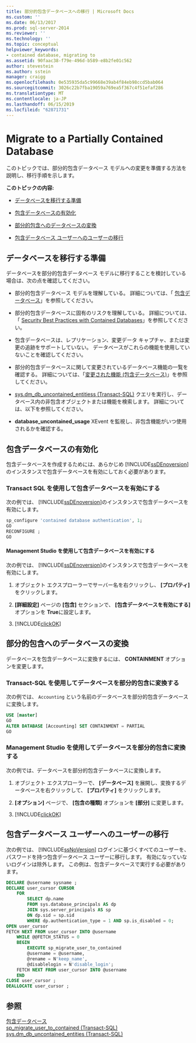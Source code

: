 ```yaml
---
title: 部分的包含データベースへの移行 | Microsoft Docs
ms.custom: ''
ms.date: 06/13/2017
ms.prod: sql-server-2014
ms.reviewer: ''
ms.technology: ''
ms.topic: conceptual
helpviewer_keywords:
- contained database, migrating to
ms.assetid: 90faac38-f79e-496d-b589-e8b2fe01c562
author: stevestein
ms.author: sstein
manager: craigg
ms.openlocfilehash: 0e535935da5c99668e39ab4f84eb98ccd5bab064
ms.sourcegitcommit: 3026c22b7fba19059a769ea5f367c4f51efaf286
ms.translationtype: MT
ms.contentlocale: ja-JP
ms.lasthandoff: 06/15/2019
ms.locfileid: "62871731"
---
```

# <a name="migrate-to-a-partially-contained-database"></a>Migrate to a Partially Contained Database
  このトピックでは、部分的包含データベース モデルへの変更を準備する方法を説明し、移行手順を示します。  
  
 **このトピックの内容:**  
  
-   [データベースを移行する準備](#prepare)  
  
-   [包含データベースの有効化](#enable)  
  
-   [部分的包含へのデータベースの変換](#convert)  
  
-   [包含データベース ユーザーへのユーザーの移行](#users)  
  
##  <a name="prepare"></a> データベースを移行する準備  
 データベースを部分的包含データベース モデルに移行することを検討している場合は、次の点を確認してください。  
  
-   部分的包含データベース モデルを理解している。 詳細については、「 [包含データベース](contained-databases.md)」を参照してください。  
  
-   部分的包含データベースに固有のリスクを理解している。 詳細については、「 [Security Best Practices with Contained Databases](security-best-practices-with-contained-databases.md)」を参照してください。  
  
-   包含データベースは、レプリケーション、変更データ キャプチャ、または変更の追跡をサポートしていない。 データベースがこれらの機能を使用していないことを確認してください。  
  
-   部分的包含データベースに関して変更されているデータベース機能の一覧を確認する。 詳細については、「[変更された機能 &#40;包含データベース&#41;](modified-features-contained-database.md)」を参照してください。  
  
-   [sys.dm_db_uncontained_entitiess &#40;Transact-SQL&#41;](/sql/relational-databases/system-dynamic-management-views/sys-dm-db-uncontained-entities-transact-sql) クエリを実行し、データベース内の非包含オブジェクトまたは機能を検索します。 詳細については、以下を参照してください。  
  
-   **database_uncontained_usage** XEvent を監視し、非包含機能がいつ使用されるかを確認する。  
  
##  <a name="enable"></a> 包含データベースの有効化  
 包含データベースを作成するためには、あらかじめ [!INCLUDE[ssDEnoversion](../../includes/ssdenoversion-md.md)]のインスタンスで包含データベースを有効にしておく必要があります。  
  
### <a name="enabling-contained-databases-using-transact-sql"></a>Transact SQL を使用して包含データベースを有効にする  
 次の例では、 [!INCLUDE[ssDEnoversion](../../includes/ssdenoversion-md.md)]のインスタンスで包含データベースを有効にします。  
  
```sql  
sp_configure 'contained database authentication', 1;  
GO  
RECONFIGURE ;  
GO  
```  
  
#### <a name="enabling-contained-databases-using-management-studio"></a>Management Studio を使用して包含データベースを有効にする  
 次の例では、 [!INCLUDE[ssDEnoversion](../../includes/ssdenoversion-md.md)]のインスタンスで包含データベースを有効にします。  
  
1.  オブジェクト エクスプローラーでサーバー名を右クリックし、 **[プロパティ]** をクリックします。  
  
2.  **[詳細設定]** ページの **[包含]** セクションで、 **[包含データベースを有効にする]** オプションを **True**に設定します。  
  
3.  [!INCLUDE[clickOK](../../../includes/clickok-md.md)]  
  
##  <a name="convert"></a> 部分的包含へのデータベースの変換  
 データベースを包含データベースに変換するには、 **CONTAINMENT** オプションを変更します。  
  
### <a name="converting-a-database-to-partially-contained-using-transact-sql"></a>Transact-SQL を使用してデータベースを部分的包含に変換する  
 次の例では、 `Accounting` という名前のデータベースを部分的包含データベースに変換します。  
  
```sql  
USE [master]  
GO  
ALTER DATABASE [Accounting] SET CONTAINMENT = PARTIAL  
GO  
```  
  
### <a name="converting-a-database-to-partially-contained-using-management-studio"></a>Management Studio を使用してデータベースを部分的包含に変換する  
 次の例では、データベースを部分的包含データベースに変換します。  
  
1.  オブジェクト エクスプローラーで、 **[データベース]** を展開し、変換するデータベースを右クリックして、 **[プロパティ]** をクリックします。  
  
2.  **[オプション]** ページで、 **[包含の種類]** オプションを **[部分]** に変更します。  
  
3.  [!INCLUDE[clickOK](../../../includes/clickok-md.md)]  
  
##  <a name="users"></a> 包含データベース ユーザーへのユーザーの移行  
 次の例では、 [!INCLUDE[ssNoVersion](../../includes/ssnoversion-md.md)] ログインに基づくすべてのユーザーを、パスワードを持つ包含データベース ユーザーに移行します。 有効になっていないログインは除外します。 この例は、包含データベースで実行する必要があります。  
  
```sql  
DECLARE @username sysname ;  
DECLARE user_cursor CURSOR  
    FOR   
        SELECT dp.name   
        FROM sys.database_principals AS dp  
        JOIN sys.server_principals AS sp   
        ON dp.sid = sp.sid  
        WHERE dp.authentication_type = 1 AND sp.is_disabled = 0;  
OPEN user_cursor  
FETCH NEXT FROM user_cursor INTO @username  
    WHILE @@FETCH_STATUS = 0  
    BEGIN  
        EXECUTE sp_migrate_user_to_contained   
        @username = @username,  
        @rename = N'keep_name',  
        @disablelogin = N'disable_login';  
    FETCH NEXT FROM user_cursor INTO @username  
    END  
CLOSE user_cursor ;  
DEALLOCATE user_cursor ;  
```  
  
## <a name="see-also"></a>参照  
 [包含データベース](contained-databases.md)   
 [sp_migrate_user_to_contained &#40;Transact-SQL&#41;](/sql/relational-databases/system-stored-procedures/sp-migrate-user-to-contained-transact-sql)   
 [sys.dm_db_uncontained_entities &#40;Transact-SQL&#41;](/sql/relational-databases/system-dynamic-management-views/sys-dm-db-uncontained-entities-transact-sql)  
  
  
